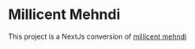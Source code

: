 # Millicent Mehndi

This project is a NextJs conversion of [millicent mehndi](https://github.com/Velocima/Millicent)
